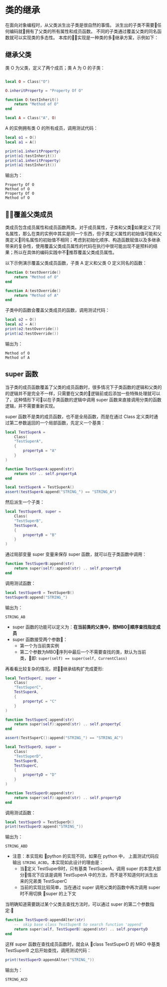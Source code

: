 类的继承
====
在面向对象编程时，从父类派生出子类是很自然的事情。
派生出的子类不需要任何编码就拥有了父类的所有属性和成员函数。
不同的子类通过覆盖父类的同名函数就可以实现类的多态性。
本库的实现是一种类的多继承方案，示例如下：

继承父类
----
类 O 为父类，定义了两个成员；类 A 为 O 的子类：
``` lua

local O = Class("O")

O.inheritProperty = "Property Of O"

function O:testInherit()
    return "Method of O"
end

local A = Class("A", O)
```
A 的实例拥有类 O 的所有成员，调用测试代码：
``` lua
local o1 = O()
local a1 = A()

print(o1.inheritProperty)
print(o1:testInherit())
print(a1.inheritProperty)
print(a1:testInherit())
```
输出为：
```
Property Of O
Method of O
Property Of O
Method of O
```

覆盖父类成员
----
类成员包含成员属性和成员函数两类。对于成员属性，子类和父类如果定义了同名属性，那么在类的实例中其实是同一个东西，但子类定义属性的初始值可能和父类定义同名属性的初始值不相同；考虑到初始化顺序、构造函数赋值以及多继承带来的复杂性，使用覆盖父类成员属性的代码在执行中很可能出现不是预料的结果；所以在具体的编码实践中不推荐覆盖父类成员属性。

以下示例演示覆盖父类成员函数，子类 A 定义和父类 O 定义同名的函数：
``` lua
function O:testOverride()
    return "Method of O"
end

function A:testOverride()
    return "Method of A"
end
```
子类中的函数会覆盖父类成员的函数，调用测试代码：
``` lua
local o2 = O()
local a2 = A()
print(o2:testOverride())
print(a2:testOverride())
```
输出为：
```
Method of O
Method of A
```

super 函数
----

当子类的成员函数覆盖了父类的成员函数时，很多情况下子类函数的逻辑和父类的的逻辑并不是完全不一样，只需要在父类的逻辑前或后添加一些特殊处理就可以了，这种情形下可以在子类函数的逻辑中调用 super 函数来直接调用分类的函数逻辑，并不需要重新实现。

super 函数不是类的成员函数，也不是全局函数，而是在通过 Class 定义类时通过第二参数返回的一个局部函数，先定义一个基类：
``` lua
local TestSuperA =
    Class(
    "TestSuperA",
    {
        propertyA = "A"
    }
)

function TestSuperA:append(str)
    return str .. self.propertyA
end

local testSuperA = TestSuperA()
assert(testSuperA:append("STRING_") == "STRING_A")
```
然后派生一个子类：
``` lua
local TestSuperB, super =
    Class(
    "TestSuperB",
    TestSuperA,
    {
        propertyB = "B"
    }
)

```
通过局部变量 super 变量来保存 super 函数，就可以在子类函数中调用：
``` lua
function TestSuperB:append(str)
    return super(self):append(str) .. self.propertyB
end
```
调用测试函数：
``` lua
local testSuperB = TestSuperB()
testSuperB:append("STRING_")
```
输出为：
```
STRING_AB
```
- super 函数的功能可以定义为：**在当前类的父类中，按MBO顺序查找指定成员**
- super 函数接受两个参数：
    - 第一个为当前类实例
    - 第二个参数为MBO序列中最后一个不需要查找的类，默认为当前类，即: `super(self) == super(self, CurrentClass)`

再看看比较复杂的情况，把继承结构扩充成菱形:
``` lua
local TestSuperC, super =
    Class(
    "TestSuperC",
    TestSuperA,
    {
        propertyC = "C"
    }
)

function TestSuperC:append(str)
    return super(self):append(str) .. self.propertyC
end

assert(TestSuperC():append("STRING_") == "STRING_AC")

local TestSuperD, super =
    Class(
    "TestSuperD",
    TestSuperB,
    TestSuperC,
    {
        propertyD = "D"
    }
)

function TestSuperD:append(str)
    return super(self):append(str) .. self.propertyD
end
```
调用测试函数：
``` lua
local testSuperD = TestSuperD()
print(testSuperD:append("STRING_"))
```
输出为：
```
STRING_ABD
```
- 注意：本实现和 python 的实现不同，如果在 python 中， 上面测试代码应输出 `STRING_ACBD`。本实现如此设计的理由是：
    - 当定义 TestSuperB时，只有基类 TestSuperA，调用 super 的本意大部分情况下应该是调用 TestSuperA 中的方法，而不是不知道何时派生出来的兄弟类 TestSuperC
    - 当前的实现比较简单，当在通过 super 调用父类的函数中再次调用 super 时不用切换 super 的上下文

当明确知道需要跳过某个父类去查找方法时，可以通过 super 的第二个参数指定:
``` lua
function TestSuperD:appendAlter(str)
    --  skip base class TestSuperB to search function 'append'
    return super(self, TestSuperB):append(str) .. self.propertyD
end
```
这样 super 函数在查找成员函数时，就会从 class TestSuperD 的 MRO 中基类 TestSuperB 之后开始查找，调用测试代码：
``` lua
print(testSuperD:appendAlter("STRING_"))
```
输出为：
```
STRING_ACD
```
